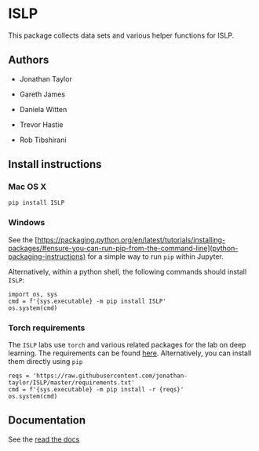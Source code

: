 # ISLP

This package collects data sets and various helper functions
for ISLP.

## Authors

- Jonathan Taylor

- Gareth James

- Daniela Witten

- Trevor Hastie

- Rob Tibshirani

## Install instructions

### Mac OS X

```{python}
pip install ISLP
```

### Windows

See the [https://packaging.python.org/en/latest/tutorials/installing-packages/#ensure-you-can-run-pip-from-the-command-line](python-packaging-instructions) for a simple way to run `pip` within
Jupyter.

Alternatively, within a python shell, the following commands should install `ISLP`:

```{python}
import os, sys
cmd = f'{sys.executable} -m pip install ISLP'
os.system(cmd)
```

### Torch requirements

The `ISLP` labs use `torch` and various related packages for the lab on deep learning. The requirements
can be found [here](requirements.txt). Alternatively, you can install them directly using `pip`

```{python}
reqs = 'https://raw.githubusercontent.com/jonathan-taylor/ISLP/master/requirements.txt'
cmd = f'{sys.executable} -m pip install -r {reqs}'
os.system(cmd)
```

## Documentation

See the [read the docs](https://islp.readthedocs.io/en/latest/models.html)



